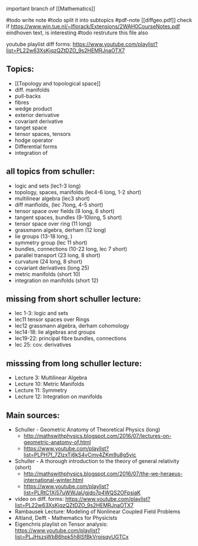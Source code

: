 important branch of [[Mathematics]]


#todo write note
#todo split it into subtopics
#pdf-note [[diffgeo.pdf]]
check if  https://www.win.tue.nl/~lflorack/Extensions/2WAH0CourseNotes.pdf eindhoven text, is interesting
#todo restruture this file also


youtube playlist diff forms: https://www.youtube.com/playlist?list=PL22w63XsKjqzQZtDZO_9s2HEMRJnaOTX7

## Topics:
- [[Topology and topological space]]
- diff. manifolds
- pull-backs
- fibres
- wedge product
- exterior derivative
- covariant derivative
- tanget space
- tensor spaces, tensors
- hodge operator
- Differential forms 
- integration of 


## all topics from schuller:
- logic and sets (lec1-3 long)
- topology, spaces, manifolds (lec4-6 long, 1-2 short)
- multilinear algebra (lec3 short)
- diff manfiolds,  (lec 7long, 4-5 short)
- tensor space over fields (8 long, 6 short)
- tangent spaces, bundles (9-10long, 5 short)
- tensor space over ring (11 long)
- grassmann algebra, derham (12 long)
- lie groups (13-18 long, )
- symmetry group (lec 11 short)
- bundles, connections (10-22 long, lec 7 short)
- parallel transport (23 long, 8 short)
- curvature (24 long, 8 short)
- covariant derivatives (long 25)
- metric manifolds (short 10)
- integration on manifolds (short 12)


## missing from short schuller lecture:
- lec 1-3: logic and sets
- lec11 tensor spaces over Rings
- lec12 grassmann algebra, derham cohomology
- lec14-18: lie algebras and groups
- lec19-22: principal fibre bundles, connections
- lec 25: cov. derivatives


## misssing from long schuller lecture:
- Lecture 3: Multilinear Algebra
- Lecture 10: Metric Manifolds
- Lecture 11: Symmetry
- Lecture 12: Integration on manifolds


## Main sources:
- Schuller - Geometric Anatomy of Theoretical Physics (long)
	- http://mathswithphysics.blogspot.com/2016/07/lectures-on-geometric-anatomy-of.html
	- https://www.youtube.com/playlist?list=PLPH7f_7ZlzxTi6kS4vCmv4ZKm9u8g5yic
- Schuller - A thorough introduction to the theory of general relativity (short)
	- http://mathswithphysics.blogspot.com/2016/07/the-we-heraeus-international-winter.html
	- https://www.youtube.com/playlist?list=PLRtC1Xj57uWWJaUgjdo7p4WQS2OFpsiaK
- video on diff. forms: https://www.youtube.com/playlist?list=PL22w63XsKjqzQZtDZO_9s2HEMRJnaOTX7
- Rambausek Lecture: Modeling of Nonlinear Coupled Field Problems
- Altland, Delft - Mathematics for Physicists
- Eigenchris playlist on Tensor analysis: https://www.youtube.com/playlist?list=PLJHszsWbB6hpk5h8lSfBkVrpjsqvUGTCx

